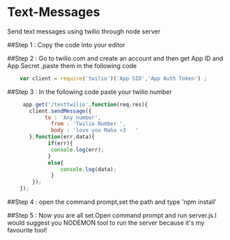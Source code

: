 # Text-Messages
Send text messages using twilio through node  server

##Step 1 :
  Copy the code into your editor
  
##Step 2 :
 Go to twilio.com and create an account and then get App ID and App Secret
   ,paste them in the following code
   ```javascript
       var client = require('twilio')('App SID','App Auth Token') ;
   ```
##Step 3 :
   In the following code paste your twilio number
  ```javascript
       app.get('/testtwilio',function(req,res){
	     client.sendMessage({
	   	      to : 'Any number',
		        from : 'Twilio Number ',
	         	body : 'love you Maha <3   '  
	     },function(err,data){
		       if(err){
		       	console.log(err);
		       }
		       else{
			       console.log(data);
		        }
	      });
      });
  ```
##Step 4 : 
   open the command prompt,set the path and type 'npm install'
   
##Step 5 :
   Now you are all set.Open command prompt and run server.js.I would suggest you NODEMON tool to run the server because it's my favourite tool!
   

